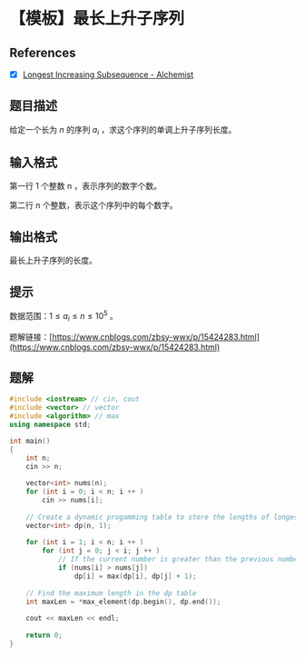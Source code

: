 # 【模板】最长上升子序列

## References

- [x] [Longest Increasing Subsequence - Alchemist](https://alchemist-al.com/algorithms/longest-increasing-subsequence)

## 题目描述

给定一个长为 $n$ 的序列 $a_i$
，求这个序列的单调上升子序列长度。

## 输入格式

第一行 1 个整数 n ，表示序列的数字个数。

第二行 n 个整数，表示这个序列中的每个数字。

## 输出格式

最长上升子序列的长度。

## 提示

数据范围：$1 \leqslant a_i \leqslant n \leqslant 10^5$ 。

题解链接：[https://www.cnblogs.com/zbsy-wwx/p/15424283.html](https://www.cnblogs.com/zbsy-wwx/p/15424283.html)

## 题解

``` cpp linenums="1" hl_lines="1" title="TLE"
#include <iostream> // cin, cout
#include <vector> // vector
#include <algorithm> // max
using namespace std;

int main()
{
    int n;
    cin >> n;
    
    vector<int> nums(n);
    for (int i = 0; i < n; i ++ )
        cin >> nums[i];
        
    // Create a dynamic progamming table to store the lengths of longest incre
    vector<int> dp(n, 1);
    
    for (int i = 1; i < n; i ++ )
        for (int j = 0; j < i; j ++ )
            // If the current number is greater than the previous number, update
            if (nums[i] > nums[j])
                dp[i] = max(dp[i], dp[j] + 1);
                
    // Find the maximum length in the dp table
    int maxLen = *max_element(dp.begin(), dp.end());
    
    cout << maxLen << endl;
    
    return 0;
}
```

